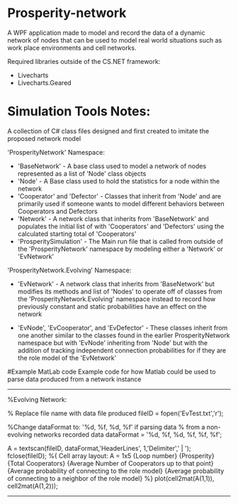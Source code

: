 # Prosperity-network
A WPF application made to model and record the data of a dynamic network of nodes that can 
be used to model real world situations such as work place environments and cell networks.

Required libraries outside of the CS.NET framework:
- Livecharts
- Livecharts.Geared

# Simulation Tools Notes:
A collection of C# class files designed and first created to imitate the proposed network model

'ProsperityNetwork' Namespace:

- 'BaseNetwork' - A base class used to model a network of nodes 
	represented as a list of 'Node' class objects
- 'Node' - A Base class used to hold the statistics for a node within the network
- 'Cooperator' and 'Defector' - Classes that inherit from 'Node'
	and are primarily used if someone wants to model different behaviors
	between Cooperators and Defectors
- 'Network' - A network class that inherits from 'BaseNetwork' and populates 
	the initial list of with 'Cooperators' and 'Defectors' using the calculated
	starting total of 'Cooperators'
- 'ProsperitySimulation' - The Main run file that is called from outside of the 
	'ProsperityNetwork' namespace by modeling either a 'Network' or 'EvNetwork'

'ProsperityNetwork.Evolving' Namespace:

- 'EvNetwork' - A network class that inherits from 'BaseNetwork' but modifies 
	its methods and list of 'Nodes' to operate off of classes from the
	'ProsperityNetwork.Evolving' namespace instead to record how 
	previously constant and static probabilities have an effect on the network

- 'EvNode', 'EvCooperator', and 'EvDefector' - These classes inherit from one another
	similar to the classes found in the earlier ProsperityNetwork namespace but with
	'EvNode' inheriting from 'Node' but with the addition of tracking independent connection
	probabilities for if they are the role model of the 'EvNetwork'

#Example MatLab code
Example code for how Matlab could be used to parse data produced from a network instance

-------------------------------------
%Evolving Network: 

% Replace file name with data file produced
fileID = fopen('EvTest.txt','r');

%Change dataFormat to: '%d, %f, %d, %f' if parsing data 
% from a non-evolving networks recorded data
dataFormat = '%d, %f, %d, %f, %f, %f';

A = textscan(fileID, dataFormat,'HeaderLines', 1,'Delimiter',' | ');
fclose(fileID);
%{
Cell array layout:
A = 1x5
{Loop number}  {Prosperity}  {Total Cooperators} {Average Number of Cooperators up to that point}  {Average probability of connecting to the role model}   {Average probability of connecting to a neighbor of the role model}
%}
plot(cell2mat(A(1,1)), cell2mat(A(1,2)));

-------------------------------------
